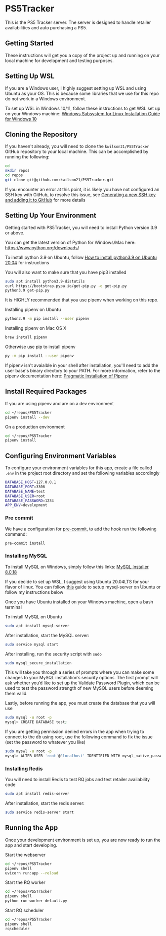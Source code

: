 # PS5Tracker

This is the PS5 Tracker server. The server is designed to handle retailer availabilities and auto purchasing a PS5.

## Getting Started

These instructions will get you a copy of the project up and running on your local machine for development and testing purposes.

## Setting Up WSL

If you are a Windows user, I highly suggest setting up WSL and using Ubuntu as your OS. This is because some libraries that we use for this repo do not work in a Windows environment.

To set up WSL in Windows 10/11, follow these instructions to get WSL set up on your Windows machine: [Windows Subsystem for Linux Installation Guide for Windows 10](https://docs.microsoft.com/en-us/windows/wsl/install-win10)

## Cloning the Repository

If you haven't already, you will need to clone the `kwilson21/PS5Tracker` GitHub repository to your local machine. This can be accomplished by running the following:

```bash
cd
mkdir repos
cd repos
git clone git@github.com:kwilson21/PS5Tracker.git
```

If you encounter an error at this point, it is likely you have not configured an SSH key with GitHub, to resolve this issue, see [Generating a new SSH key and adding it to GitHub](https://askubuntu.com/questions/527551/how-to-access-a-git-repository-using-ssh) for more details

## Setting Up Your Environment

Getting started with PS5Tracker, you will need to install Python version 3.9 or above.

You can get the latest version of Python for Windows/Mac here: https://www.python.org/downloads/

To install python 3.9 on Ubuntu, follow [How to install python3.9 on Ubuntu 20.04](https://linuxize.com/post/how-to-install-python-3-9-on-ubuntu-20-04/) for instructions

You will also want to make sure that you have pip3 installed
```bash
sudo apt install python3.9-distutils
curl https://bootstrap.pypa.io/get-pip.py -o get-pip.py
python3.9 get-pip.py
```

It is HIGHLY recommended that you use pipenv when working on this repo.

Installing pipenv on Ubuntu

```bash
python3.9 -m pip install --user pipenv
```

Installing pipenv on Mac OS X

```bash
brew install pipenv
```

Otherwise use pip to install pipenv

```bash
py -m pip install --user pipenv
```

If pipenv isn't avaialble in your shell after installation, you'll need to add the user base's binary directory to your PATH. For more information, refer to the pipenv documentation here: [Pragmatic Installation of Pipenv](https://pipenv.kennethreitz.org/en/latest/install/#pragmatic-installation-of-pipenv)

## Install Required Packages

If you are using pipenv and are on a dev environment

```bash
cd ~/repos/PS5Tracker
pipenv install --dev
```

On a production environment

```bash
cd ~/repos/PS5Tracker
pipenv install
```

## Configuring Environment Variables

To configure your environment variables for this app, create a file called `.env` in the project root directory and set the following variables accordingly

```bash
DATABASE_HOST=127.0.0.1
DATABASE_PORT=3306
DATABASE_NAME=test
DATABASE_USER=root
DATABASE_PASSWORD=1234
APP_ENV=development
```

### Pre commit

We have a configuration for
[pre-commit](https://github.com/pre-commit/pre-commit), to add the hook run the
following command:

```bash
pre-commit install
```

### Installing MySQL

To install MySQL on Windows, simply follow this links: [MySQL Installer 8.0.18](https://dev.mysql.com/downloads/installer/)

If you decide to set up WSL, I suggest using Ubuntu 20.04LTS for your flavor of linux. You can follow [this](https://www.digitalocean.com/community/tutorials/how-to-install-mysql-on-ubuntu-20-04) guide to setup mysql-server on Ubuntu or follow my instructions below

Once you have Ubuntu installed on your Windows machine, open a bash terminal

To install MySQL on Ubuntu

```bash
sudo apt install mysql-server
```

After installation, start the MySQL server:

```bash
sudo service mysql start
```

After installing, run the security script with `sudo`

```bash
sudo mysql_secure_installation
```

This will take you through a series of prompts where you can make some changes to your MySQL installation’s security options. The first prompt will ask whether you’d like to set up the Validate Password Plugin, which can be used to test the password strength of new MySQL users before deeming them valid.

Lastly, before running the app, you must create the database that you will use

```bash
sudo mysql -u root -p
mysql> CREATE DATABASE test;
```

If you are getting permission denied errors in the app when trying to connect to the db using root, use the following command to fix the issue (set the password to whatever you like)

```bash
sudo myswl -u root -p
mysql> ALTER USER 'root'@'localhost' IDENTIFIED WITH mysql_native_password BY '1234';
```

### Installing Redis

You will need to install Redis to test RQ jobs and test retailer availability code

```bash
sudo apt install redis-server
```

After installation, start the redis server:

```bash
sudo service redis-server start
```

## Running the App

Once your development environment is set up, you are now ready to run the app and start developing.

Start the webserver

```bash
cd ~/repos/PS5Tracker
pipenv shell
uvicorn run:app --reload
```

Start the RQ worker

```bash
cd ~/repos/PS5Tracker
pipenv shell
python run-worker-default.py
```

Start RQ scheduler

```bash
cd ~/repos/PS5Tracker
pipenv shell
rqscheduler
```
